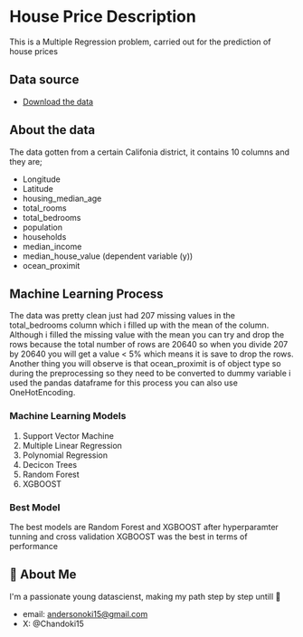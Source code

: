 
# House Price Description

This is a Multiple Regression problem, carried out for the prediction of house prices 


## Data source

 - [Download the data](https://www.kaggle.com/datasets/camnugent/california-housing-prices)
 


## About the data 

The data gotten from a certain Califonia district, it contains 10 columns and they are;

- Longitude
- Latitude
- housing_median_age
- total_rooms
- total_bedrooms
- population
- households
- median_income
- median_house_value (dependent variable (y))
- ocean_proximit


## Machine Learning Process
The data was pretty clean just had 207 missing values in the total_bedrooms column which i filled up with the mean of the column. Although i filled the missing value with the mean you can try and drop the rows because the total number of rows are 20640 so when you divide 207 by 20640 you will get a value < 5% which means it is save to drop the rows.
Another thing you will observe is that ocean_proximit is of object type so during the preprocessing so they need to be converted to dummy variable i used the pandas dataframe for this process you can also use OneHotEncoding. 

### Machine Learning Models
1. Support Vector Machine
2. Multiple Linear Regression
3. Polynomial Regression
4. Decicon Trees
5. Random Forest
6. XGBOOST


### Best Model
The best models are Random Forest and XGBOOST after hyperparamter tunning and cross validation XGBOOST was the best in terms of performance 


## 🚀 About Me
I'm a passionate young datascienst, making my path step by step untill 🚀

- email: andersonoki15@gmail.com
- X: @Chandoki15

